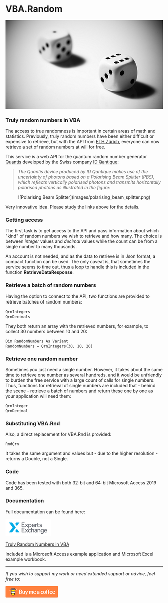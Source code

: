 # VBA.Random

![Help](https://raw.githubusercontent.com/GustavBrock/VBA.Random/master/images/EE%20Header.png)

### Truly random numbers in VBA
The access to true randomness is important in certain areas of math and statistics. Previously, truly random numbers have been either difficult or expensive to retrieve, but with the API from [ETH Zürich](http://qrng.ethz.ch/http_api/), everyone can now retrieve a set of random numbers at will for free.

This service is a web API for the quantum random number generator [Quantis](http://www.idquantique.com/random-number-generation/) developed by the Swiss company [ID Qantique](http://www.idquantique.com/):

> *The Quantis device produced by ID Qantique makes use of the uncertainty of photons based on a Polarising Beam Splitter (PBS), which reflects vertically polarised photons and transmits horizontally polarised photons as illustrated in the figure:*

<center>![Polarising Beam Splitter](images/polarising_beam_splitter.png)</center>

Very innovative idea. Please study the links above for the details.

### Getting access

The first task is to get access to the API and pass information about which "kind" of random numbers we wish to retrieve and how many. The choice is between *integer* values and *decimal* values while the count can be from a single number to many thousands.

An account is not needed, and as the data to retrieve is in Json format, a compact function can be used. The only caveat is, that sometimes the service seems to time out, thus a loop to handle this is included in the function **RetrieveDataResponse**.

### Retrieve a batch of random numbers

Having the option to connect to the API, two functions are provided to retrieve batches of random numbers:

	QrnIntegers
	QrnDecimals	

They both return an array with the retrieved numbers, for example, to collect 30 numbers between 10 and 20:

	Dim RandomNumbers As Variant
	RandomNumbers = QrnIntegers(30, 10, 20)

### Retrieve one random number
Sometimes you just need a single number. However, it takes about the same time to retrieve one number as several hundreds, and it would be unfriendly to burden the free service with a large count of calls for single numbers.
Thus, functions for retrieval of single numbers are included that - behind the scene - retrieve a batch of numbers and return these one by one as your application will need them:

	QrnInteger
	QrnDecimal

### Substituting VBA.Rnd
Also, a direct replacement for VBA.Rnd is provided:

	RndQrn

It takes the same argument and values but - due to the higher resolution - returns a Double, not a Single.

### Code

Code has been tested with both 32-bit and 64-bit Microsoft Access 2019 and 365.

### Documentation

Full documentation can be found here:

![EE Logo](images/EE%20Logo.png) 

[Truly Random Numbers in VBA](https://www.experts-exchange.com/articles/34471/Truly-Random-Numbers-in-VBA.html?preview=kYXBu8KHTtA%3D)

Included is a Microsoft Access example application and Microsoft Excel example workbook.

<hr>

*If you wish to support my work or need extended support or advice, feel free to:*

<p>

[<img src="https://raw.githubusercontent.com/GustavBrock/VBA.Random/master/images/BuyMeACoffee.png">](https://www.buymeacoffee.com/gustav/)